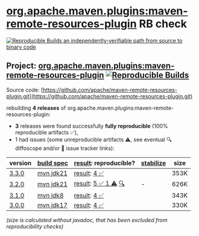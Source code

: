 [org.apache.maven.plugins:maven-remote-resources-plugin](https://central.sonatype.com/artifact/org.apache.maven.plugins/maven-remote-resources-plugin/versions) RB check
=======

[![Reproducible Builds](https://reproducible-builds.org/images/logos/rb.svg) an independently-verifiable path from source to binary code](https://reproducible-builds.org/)

## Project: [org.apache.maven.plugins:maven-remote-resources-plugin](https://central.sonatype.com/artifact/org.apache.maven.plugins/maven-remote-resources-plugin/versions) [![Reproducible Builds](https://img.shields.io/endpoint?url=https://raw.githubusercontent.com/jvm-repo-rebuild/reproducible-central/master/content/org/apache/maven/plugins/maven-remote-resources-plugin/badge.json)](https://github.com/jvm-repo-rebuild/reproducible-central/blob/master/content/org/apache/maven/plugins/maven-remote-resources-plugin/README.md)

Source code: [https://github.com/apache/maven-remote-resources-plugin.git](https://github.com/apache/maven-remote-resources-plugin.git)

rebuilding **4 releases** of org.apache.maven.plugins:maven-remote-resources-plugin:
- **3** releases were found successfully **fully reproducible** (100% reproducible artifacts :white_check_mark:),
- 1 had issues (some unreproducible artifacts :warning:, see eventual :mag: diffoscope and/or :memo: issue tracker links):

| version | [build spec](/BUILDSPEC.md) | [result](https://reproducible-builds.org/docs/jvm/): reproducible? | [stabilize](https://github.com/google/oss-rebuild/blob/main/cmd/stabilize/README.md) | size |
| -- | --------- | ------ | ------ | -- |
| [3.3.0](https://central.sonatype.com/artifact/org.apache.maven.plugins/maven-remote-resources-plugin/3.3.0/pom) | [mvn jdk21](maven-remote-resources-plugin-3.3.0.buildspec) | [result](maven-remote-resources-plugin-3.3.0.buildinfo): [4 :white_check_mark: ](maven-remote-resources-plugin-3.3.0.buildcompare) | | 353K |
| [3.2.0](https://central.sonatype.com/artifact/org.apache.maven.plugins/maven-remote-resources-plugin/3.2.0/pom) | [mvn jdk21](maven-remote-resources-plugin-3.2.0.buildspec) | [result](maven-remote-resources-plugin-3.2.0.buildinfo): [5 :white_check_mark:  1 :warning:](maven-remote-resources-plugin-3.2.0.buildcompare) [:mag:](maven-remote-resources-plugin-3.2.0.diffoscope) | - | 626K |
| [3.1.0](https://central.sonatype.com/artifact/org.apache.maven.plugins/maven-remote-resources-plugin/3.1.0/pom) | [mvn jdk8](maven-remote-resources-plugin-3.1.0.buildspec) | [result](maven-remote-resources-plugin-3.1.0.buildinfo): [4 :white_check_mark: ](maven-remote-resources-plugin-3.1.0.buildcompare) | | 343K |
| [3.0.0](https://central.sonatype.com/artifact/org.apache.maven.plugins/maven-remote-resources-plugin/3.0.0/pom) | [mvn jdk17](maven-remote-resources-plugin-3.0.0.buildspec) | [result](maven-remote-resources-plugin-3.0.0.buildinfo): [4 :white_check_mark: ](maven-remote-resources-plugin-3.0.0.buildcompare) | | 330K |

<i>(size is calculated without javadoc, that has been excluded from reproducibility checks)</i>
